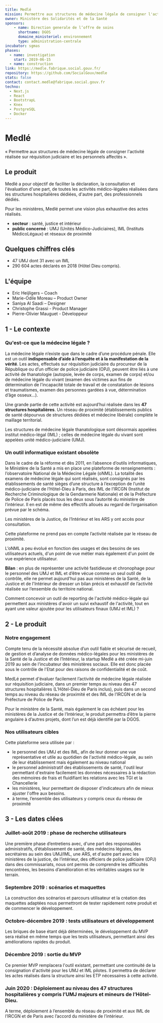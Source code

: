 ```yaml
---
title: Medlé
mission: Permettre aux structures de médecine légale de consigner l'activité réalisée sur réquisition judiciaire et les personnels affectés
owner: Ministère des Solidarités et de la Santé
sponsors:
    - name: Direction generale de l’offre de soins
      shortname: DGOS
      domaine_ministeriel: environnement
      type: administration-centrale
incubator: sgmas
phases:
  - name: investigation
    start: 2019-06-15
  - name: construction
link: https://medle.fabrique.social.gouv.fr/
repository: https://github.com/SocialGouv/medle
stats: false
contact: contact.medle@fabrique.social.gouv.fr
techno:
  - Next.js
  - React
  - BootstrapL
  - Knex
  - PostgreSQL
  - Docker
---
```


# Medlé

« Permettre aux structures de médecine légale de consigner l'activité réalisée sur réquisition judiciaire et les personnels affectés ».

## Le produit

Medlé a pour objectif de faciliter la déclaration, la consultation et l'évaluation d'une part, de toutes les activités médico-légales réalisées dans les structures hospitalières dédiées, d'autre part, des professionnels dédiés.

Pour les ministères, Medlé permet une vision plus exhaustive des actes réalisés.

- **secteur** : santé, justice et intérieur
- **public concerné** : UMJ (Unités Médico-Judiciaires), IML (Instituts MédicoLégaux) et réseaux de proximité

## Quelques chiffres clés

- 47 UMJ dont 31 avec un IML
- 290 604 actes déclarés en 2018 (Hôtel Dieu compris).

## L'équipe

- Eric Heijligers – Coach
- Marie-Odile Moreau – Product Owner
- Saniya Al Saadi – Designer
- Christophe Grassi - Product Manager
- Pierre-Olivier Mauguet - Développeur

## 1 - Le contexte

### Qu'est-ce que la médecine légale ?

La médecine légale nʼexiste que dans le cadre dʼune procédure pénale. Elle est un outil **indispensable dʼaide à lʼenquête et à la manifestation de la vérité**. Les actes, effectués sur réquisition judiciaire du procureur de la République ou dʼun officier de police judiciaire (OPJ), peuvent être liés à une activité de thanatologie (autopsie, levée de corps, examen de corps) et/ou de médecine légale du vivant (examen des victimes aux fins de détermination de lʼincapacité totale de travail et de constatation de lésions et traumatismes, examen des personnes gardées à vue, détermination dʼâge osseux…).

Une grande partie de cette activité est aujourdʼhui réalisée dans les **47 structures hospitalières**. Un réseau de proximité (établissements publics de santé dépourvus de structures dédiées et médecine libérale) complète le maillage territorial.

Les structures de médecine légale thanatologique sont désormais appelées institut médico-légal (IML) ; celles de médecine légale du vivant sont appelées unité médico-judiciaire (UMJ). 

### Un outil informatique existant obsolète

Dans le cadre de la réforme et dès 2011, en lʼabsence dʼoutils informatiques, le Ministère de la Santé a mis en place une plateforme de renseignements : lʼobservatoire National de la Médecine Légale (oNML). La totalité des examens de médecine légale qui sont réalisés, sont consignés par les établissements de santé sièges dʼune structure à lʼexception de lʼunité médico-judiciaire de lʼHôtel-Dieu à Paris, des IML de lʼIRCGN (Institut de Recherche Criminologique de la Gendarmerie Nationale) et de la Préfecture de Police de Paris placés tous les deux sous lʼautorité du ministère de lʼintérieur. Il en est de même des effectifs alloués au regard de lʼorganisation prévue par le schéma.

Les ministères de la Justice, de lʼIntérieur et les ARS y ont accès pour consultation.

Cette plateforme ne prend pas en compte lʼactivité réalisée par le réseau de proximité.

LʼoNML a peu évolué en fonction des usages et des besoins de ses utilisateurs actuels, d'un point de vue métier mais également d'un point de vue expérience utilisateur.

**Bilan** : en plus de représenter une activité fastidieuse et chronophage pour le personnel des UMJ et IML et dʼêtre vécue comme un seul outil de contrôle, elle ne permet aujourd'hui pas aux ministères de la Santé, de la Justice et de l'Intérieur de dresser un bilan précis et exhaustif de lʼactivité réalisée sur lʼensemble du territoire national.

Comment concevoir un outil de reporting de l'activité médico-légale qui permettent aux ministères d'avoir un suivi exhaustif de l'activité, tout en ayant une valeur ajoutée pour les utilisateurs finaux (UMJ et IML) ?

## 2 - Le produit

### Notre engagement

Compte tenu de la nécessité absolue dʼun outil fiable et sécurisé de recueil, de gestion et dʼanalyse de données médico-légales pour les ministères de la Santé de la Justice et de lʼIntérieur, la startup Medlé a été créée mi-juin 2019 au sein de lʼincubateur des ministères sociaux. Elle est donc placée sous le contrôle de l'Etat pour des raisons de confidentialité et de coût.

MedLé permet d'évaluer facilement lʼactivité de médecine légale réalisée sur réquisition judiciaire, dans un premier temps au niveau des 47 structures hospitalières (LʼHôtel-Dieu de Paris inclus), puis dans un second temps au niveau du réseau de proximité et des IML de lʼIRCGN et de la Préfecture de Police de Paris.

Pour le ministère de la Santé, mais également le cas échéant pour les ministères de la Justice et de lʼIntérieur, le produit permettra dʼêtre la pierre angulaire à dʼautres projets, dont lʼun est déjà identifié par la DGOS.

### Nos utilisateurs cibles

Cette plateforme sera utilisée par :

- le personnel des UMJ et des IML, afin de leur donner une vue représentative et utile au quotidien de l'activité médico-légale, au sein de leur établissement mais également au niveau national
- le personnel administratif des établissements de santé, l'outil leur permettant d'extraire facilement les données nécessaires à la rédaction des mémoires de frais et fluidifiant les relations avec les TGI et la Chancellerie
- les ministères, leur permettant de disposer d'indicateurs afin de mieux ajuster l'offre aux besoins.
- à terme, lʼensemble des utilisateurs y compris ceux du réseau de proximité

## 3 - Les dates clées

### Juillet-août 2019 : phase de recherche utilisateurs

Une première phase dʼentretiens avec, d'une part des responsables administratifs, dʼétablissement de santé, des médecins légistes, des secrétaires au sein des UMJ/IML, une ARS, et d'autre part avec les ministères de la justice, de lʼintérieur, des officiers de police judiciaire (OPJ) dans des commissariats, nous ont permis de comprendre les difficultés rencontrées, les besoins dʼamélioration et les véritables usages sur le terrain.

### Septembre 2019 : scénarios et maquettes

La construction des scénarios et parcours utilisateur et la création des maquettes adaptées nous permettront de tester rapidement notre produit et de commencer le développement.

### Octobre-décembre 2019 : tests utilisateurs et développement

Les briques de base étant déjà déterminées, le développement du MVP sera réalisé en même temps que les tests utilisateurs, permettant ainsi des améliorations rapides du produit.

### Décembre 2019 : sortie du MVP

Ce premier MVP remplacera l'outil existant, permettant une continuité de la consignation d'activité pour les UMJ et IML pilotes. Il permettra de déclarer les actes réalisés dans la structure ainsi les ETP nécessaires à cette activité.

### Juin 2020 : Déploiement au niveau des 47 structures hospitalières y compris lʼUMJ majeurs et mineurs de lʼHôtel-Dieu.

A terme, déploiement à lʼensemble du réseau de proximité et aux IML de lʼIRCGN et de Paris avec lʼaccord du ministère de lʼintérieur.
